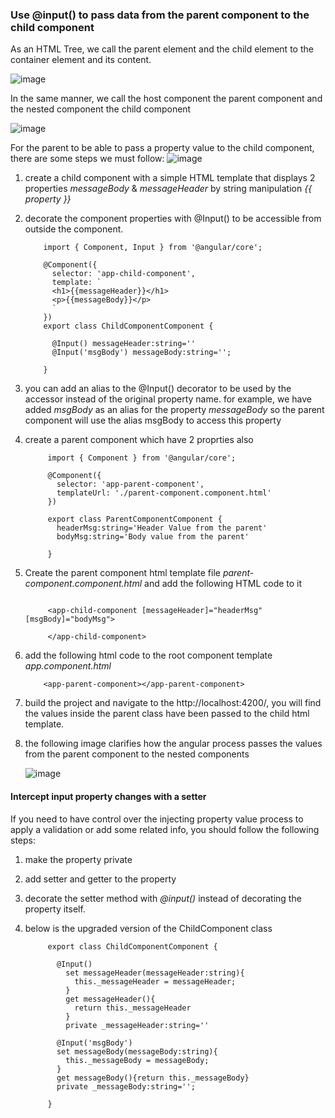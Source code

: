 
### Use @input() to pass data from the parent component to the child component

As an HTML Tree, we call the parent element and the child element to the container element and its content.

  ![image](https://github.com/shaimaa-hshalaby/Angular_Guide/assets/3264417/588fce15-df3f-4af5-8e4f-887263a3fe50)

In the same manner, we call the host component the parent component and the nested component the child component 

 ![image](https://github.com/shaimaa-hshalaby/Angular_Guide/assets/3264417/3192b5f9-ab12-4d22-a3e2-1dc8e5445321)

For the parent to be able to pass a property value to the child component, there are some steps we must follow:
 ![image](https://github.com/shaimaa-hshalaby/Angular_Guide/assets/3264417/73d79188-5d9b-4637-85f7-5d5f03bbd1b1)

  1.  create a child component with a simple HTML template that displays 2 properties *messageBody* & *messageHeader* by string manipulation *{{ property }}*
  2.  decorate the component properties with @Input() to be accessible from outside the component.
     
        ```
            import { Component, Input } from '@angular/core';
            
            @Component({
              selector: 'app-child-component',
              template: `
              <h1>{{messageHeader}}</h1>
              <p>{{messageBody}}</p>
              `
            })
            export class ChildComponentComponent {
            
              @Input() messageHeader:string=''
              @Input('msgBody') messageBody:string='';
            
            }
        ```

3. you can add an alias to the @Input() decorator to be used by the accessor instead of the original property name. for example, we have added *msgBody* as an alias for the property *messageBody* so the parent component will use the alias msgBody to access this property

4. create a parent component which have 2 proprties also
     ```
          import { Component } from '@angular/core';
          
          @Component({
            selector: 'app-parent-component',
            templateUrl: './parent-component.component.html'
          })
          
          export class ParentComponentComponent {
            headerMsg:string='Header Value from the parent'
            bodyMsg:string='Body value from the parent'
          
          }
      ```
   
6. Create the parent component html template file *parent-component.component.html* and add the following HTML code to it
     ```
  
          <app-child-component [messageHeader]="headerMsg" [msgBody]="bodyMsg">
      
          </app-child-component>
  
     ```
7. add the following html code to the root component template *app.component.html*
     ```
         <app-parent-component></app-parent-component>
     ```
8. build the project and navigate to the http://localhost:4200/, you will find the values inside the parent class have been passed to the child html template.
9. the following image clarifies how the angular process passes the values from the parent component to the nested components
   
     ![image](https://github.com/shaimaa-hshalaby/Angular_Guide/assets/3264417/48ce5232-59a1-4282-a139-85164cff4b3b)

#### Intercept input property changes with a setter

If you need to have control over the injecting property value process to apply a validation or add some related info, you should follow the following steps:
  1. make the property private
  2. add setter and getter to the property
  3. decorate the setter method with *@input()* instead of decorating the property itself.
  4. below is the upgraded version of the ChildComponent class

       ```
            export class ChildComponentComponent {
            
              @Input() 
                set messageHeader(messageHeader:string){
                  this._messageHeader = messageHeader;
                }
                get messageHeader(){
                  return this._messageHeader
                }
                private _messageHeader:string=''
            
              @Input('msgBody') 
              set messageBody(messageBody:string){
                this._messageBody = messageBody;
              }
              get messageBody(){return this._messageBody}
              private _messageBody:string='';
            
            }
    
       ```
